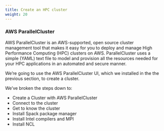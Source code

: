 ```yaml
---
title: Create an HPC cluster
weight: 20
--- 
```


### AWS ParallelCluster 

AWS ParallelCluster is an AWS-supported, open source cluster management tool that makes it easy for you to deploy and manage High Performance Computing (HPC) clusters on AWS. ParallelCluster uses a simple (YAML) text file to model and provision all the resources needed for your HPC applications in an automated and secure manner. 

We’re going to use the AWS ParallelCluster UI, which we installed in the the previous section, to create a cluster.

We’ve broken the steps down to:

* Create a Cluster with AWS ParallelCluster
* Connect to the cluster
* Get to know the cluster
* Install Spack package manager
* Install Intel compilers and MPI
* Install NCL

